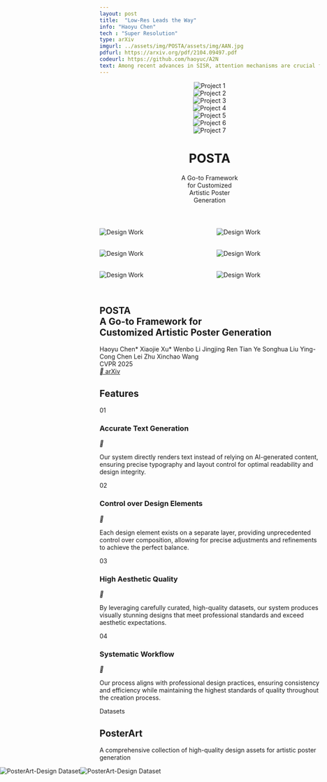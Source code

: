 ```yaml
---
layout: post
title:  "Low-Res Leads the Way"
info: "Haoyu Chen"
tech : "Super Resolution"
type: arXiv
imgurl: ../assets/img/POSTA/assets/img/AAN.jpg
pdfurl: https://arxiv.org/pdf/2104.09497.pdf
codeurl: https://github.com/haoyuc/A2N
text: Among recent advances in SISR, attention mechanisms are crucial for high performance SR models. However, few works really discuss why attention works and how it works. In this work, we attempt to quantify and visualize the static attention mechanisms and show that not all attention modules are equally beneficial. We then propose attention in attention network (AN) for highly accurate image SR. This allows attention modules to specialize to beneficial examples without otherwise penalties and thus greatly improve the capacity of the attention network with little parameter overhead. 
---
```




<script src="https://cdn.tailwindcss.com"></script>
<link rel="preconnect" href="https://fonts.googleapis.com" />
<link rel="preconnect" href="https://fonts.gstatic.com" crossorigin />
<link
    href="https://fonts.googleapis.com/css2?family=Pacifico&family=Space+Grotesk:wght@300;400;500;600;700&family=Inter:wght@300;400;500;600&family=Plus+Jakarta+Sans:wght@400;500;600;700&family=Sailec:wght@400;500;600;700&display=swap"
    rel="stylesheet"
/>
<link href="https://fonts.googleapis.com/css2?family=Plus+Jakarta+Sans:wght@300;400;500;600;700;800&display=swap" rel="stylesheet">
<link
    href="https://cdn.jsdelivr.net/npm/remixicon@4.5.0/fonts/remixicon.css"
    rel="stylesheet"
/>
<style>
    :where([class^="ri-"])::before { content: "\f3c2"; }
    .font-['Space_Grotesk'] {
    letter-spacing: -0.03em;
    }
    .font-['Syne'] {
    letter-spacing: -0.02em;
    }
    .font-['Cabinet_Grotesk'] {
    letter-spacing: -0.02em;
    }
    .masonry {
    column-count: 3;
    column-gap: 2rem;
    }
    .masonry-item {
    break-inside: avoid;
    margin-bottom: 2rem;
    }
    @media (max-width: 1024px) {
    .masonry { column-count: 2; }
    }
    @media (max-width: 640px) {
    .masonry { column-count: 1; }
    }
    @keyframes scroll-left {
    0% { transform: translateX(0); }
    100% { transform: translateX(-50%); }
  }
</style>
<script>
    tailwind.config = {
    theme: {
        extend: {
        colors: { primary: "#1a1a1a", secondary: "#4a4a4a" },
        borderRadius: {
            none: "0px",
            sm: "2px",
            DEFAULT: "4px",
            md: "8px",
            lg: "12px",
            xl: "16px",
            "2xl": "20px",
            "3xl": "24px",
            full: "9999px",
            button: "4px",
        },
        },
    },
    };
</script>

  <body class="bg-white min-h-screen">
    <header class="min-h-screen flex flex-col justify-between">
      <!-- <div class="grid grid-cols-7 gap-4 p-8 max-w-[90vw] mx-auto"> -->
      <div class="grid grid-cols-7 gap-4 p-8 mx-auto">
        <div class=" overflow-hidden">
          <img
            src="./assets/img/POSTA/poster/00000.jpg"
            class="w-full h-full object-cover"
            alt="Project 1"
          />
        </div>
        <div class=" overflow-hidden">
          <img
            src="./assets/img/POSTA/poster/00009.jpg"
            class="w-full h-full object-cover"
            alt="Project 2"
          />
        </div>
        <div class=" overflow-hidden">
          <img
            src="./assets/img/POSTA/poster/00027.jpg"
            class="w-full h-full object-cover"
            alt="Project 3"
          />
        </div>
        <div class=" overflow-hidden">
          <img
            src="./assets/img/POSTA/poster/00006.jpg"
            class="w-full h-full object-cover"
            alt="Project 4"
          />
        </div>
        <div class=" overflow-hidden">
          <img
            src="./assets/img/POSTA/poster/00021.jpg"
            class="w-full h-full object-cover"
            alt="Project 5"
          />
        </div>
        <div class=" overflow-hidden">
          <img
            src="./assets/img/POSTA/poster/00034.jpg"
            class="w-full h-full object-cover"
            alt="Project 6"
          />
        </div>
        <div class=" overflow-hidden">
          <img
            src="./assets/img/POSTA/poster/00023.jpg"
            class="w-full h-full object-cover"
            alt="Project 7"
          />
        </div>
      </div>
      <div class="flex items-end justify-between w-full pb-16 px-8">
        <h1
          class="font-['Space_Grotesk'] text-[15vw] text-primary tracking-tight leading-[0.8] uppercase font-light flex-shrink-0"
          style="font-variation-settings: 'wght' 300;"
        >
          POSTA
        </h1>
        <div class="pl-8 mb-4 flex-shrink">
          <p
            class="font-['Inter'] text-2xl md:text-3xl lg:text-4xl text-secondary"
          >
            A Go-to Framework<br />for Customized<br />Artistic Poster<br />Generation
          </p>
        </div>
      </div>
    </header>
    <section class="px-6 py-32 bg-white">
      <div class="container mx-auto">
        <div class="masonry">
          <div class="masonry-item p-2">
            <div class="relative overflow-visible rounded-lg transition-all duration-700 ease-out hover:scale-[1.03] hover:shadow-[0_0_30px_rgba(0,0,0,0.2)] hover:z-10">
              <img
                src="./assets/img/POSTA/poster/00024.jpg"
                class="w-full object-cover rounded-lg"
                alt="Design Work"
              />
            </div>
          </div>
          <div class="masonry-item p-2">
            <div class="relative overflow-visible rounded-lg transition-all duration-700 ease-out hover:scale-[1.03] hover:shadow-[0_0_30px_rgba(0,0,0,0.2)] hover:z-10">
              <img
                src="./assets/img/POSTA/poster/00020.jpg"
                class="w-full object-cover rounded-lg"
                alt="Design Work"
              />
            </div>
          </div>
          <div class="masonry-item p-2">
            <div class="relative overflow-visible rounded-lg transition-all duration-700 ease-out hover:scale-[1.03] hover:shadow-[0_0_30px_rgba(0,0,0,0.2)] hover:z-10">
              <img
                src="./assets/img/POSTA/poster/00012.jpg"
                class="w-full object-cover rounded-lg"
                alt="Design Work"
              />
            </div>
          </div>
          <div class="masonry-item p-2">
            <div class="relative overflow-visible rounded-lg transition-all duration-700 ease-out hover:scale-[1.03] hover:shadow-[0_0_30px_rgba(0,0,0,0.2)] hover:z-10">
              <img
                src="./assets/img/POSTA/poster/00003.jpg"
                class="w-full object-cover rounded-lg"
                alt="Design Work"
              />
            </div>
          </div>
          <div class="masonry-item p-2">
            <div class="relative overflow-visible rounded-lg transition-all duration-700 ease-out hover:scale-[1.03] hover:shadow-[0_0_30px_rgba(0,0,0,0.2)] hover:z-10">
              <img
                src="./assets/img/POSTA/poster/00033.jpg"
                class="w-full object-cover rounded-lg"
                alt="Design Work"
              />
            </div>
          </div>
          <div class="masonry-item p-2">
            <div class="relative overflow-visible rounded-lg transition-all duration-700 ease-out hover:scale-[1.03] hover:shadow-[0_0_30px_rgba(0,0,0,0.2)] hover:z-10">
              <img
                src="./assets/img/POSTA/poster/00028.jpg"
                class="w-full object-cover rounded-lg"
                alt="Design Work"
              />
            </div>
          </div>
        </div>
      </div>
    </section>
    <section id="about" class="px-6 py-32 bg-white" style="padding-top:0em;">
      <div class="container mx-auto">
        <div class="max-w-4xl mx-auto">
          <div class="text-center mb-16">
            <h1
              class="font-['Space_Grotesk'] text-5xl md:text-6xl text-primary mb-8 leading-tight"
            >
              POSTA<br /><span class="text-4xl md:text-5xl"
                >A Go-to Framework for<br />Customized Artistic Poster
                Generation</span
              >
            </h1>
            <div
              class="flex flex-wrap justify-center items-center gap-x-2 text-secondary/80 font-['Inter'] mb-8"
            >
              <span class="text-lg">Haoyu Chen*</span>
              <span class="text-lg">Xiaojie Xu*</span>
              <span class="text-lg">Wenbo Li</span>
              <span class="text-lg">Jingjing Ren</span>
              <span class="text-lg">Tian Ye</span>
              <span class="text-lg">Songhua Liu</span>
              <span class="text-lg">Ying-Cong Chen</span>
              <span class="text-lg">Lei Zhu</span>
              <span class="text-lg">Xinchao Wang</span>
            </div>
            <div class="inline-block bg-gray-50 px-4 py-2 rounded-full">
              <span class="font-['Inter'] text-secondary/90 font-medium"
                >CVPR 2025</span
              >
            </div>
          </div>
          <div class="flex justify-center">
            <a
              href="#"
              class="group relative inline-flex items-center justify-center !rounded-button bg-primary px-8 py-3 overflow-hidden transition-all duration-300 hover:bg-opacity-90"
            >
              <span
                class="relative font-['Inter'] text-white flex items-center gap-2"
              >
                <i class="ri-article-line"></i>
                arXiv
              </span>
            </a>
          </div>
        </div>
      </div>
    </section>
    <section class="px-6 py-32 bg-gray-50 overflow-hidden">
      <div class="container mx-auto relative">
        <div
          class="absolute top-0 right-0 w-1/2 h-full bg-[url('https://public.readdy.ai/ai/img_res/d227f8a0f673113aa649b12e18051c36.jpg')] bg-cover bg-center opacity-10"
        ></div>
        <h2
          class="font-['Space_Grotesk'] text-8xl text-primary/10 absolute -top-10 left-0"
        >
          Features
        </h2>
        <div class="max-w-6xl mx-auto relative">
          <div class="mb-32">
            <span
              class="font-['Inter'] text-sm tracking-widest uppercase text-secondary/60"
              >01</span
            >
            <h3
              class="font-['Plus_Jakarta_Sans'] text-4xl text-primary mt-4 mb-6 font-semibold"
            >
              Accurate Text Generation
            </h3>
            <div class="flex items-start gap-16">
              <div
                class="w-16 h-16 flex items-center justify-center bg-primary/5 rounded-full flex-shrink-0"
              >
                <i class="ri-text-spacing text-primary text-2xl"></i>
              </div>
              <p
                class="font-['Inter'] text-secondary text-lg leading-relaxed max-w-2xl"
              >
                Our system directly renders text instead of relying on
                AI-generated content, ensuring precise typography and layout
                control for optimal readability and design integrity.
              </p>
            </div>
          </div>
          <div class="mb-32 ml-[10%]">
            <span
              class="font-['Inter'] text-sm tracking-widest uppercase text-secondary/60"
              >02</span
            >
            <h3
              class="font-['Plus_Jakarta_Sans'] text-4xl text-primary mt-4 mb-6 font-semibold"
            >
              Control over Design Elements
            </h3>
            <div class="flex items-start gap-16">
              <div
                class="w-16 h-16 flex items-center justify-center bg-primary/5 rounded-full flex-shrink-0"
              >
                <i class="ri-layers-line text-primary text-2xl"></i>
              </div>
              <p
                class="font-['Inter'] text-secondary text-lg leading-relaxed max-w-2xl"
              >
                Each design element exists on a separate layer, providing
                unprecedented control over composition, allowing for precise
                adjustments and refinements to achieve the perfect balance.
              </p>
            </div>
          </div>
          <div class="mb-32 ml-[20%]">
            <span
              class="font-['Inter'] text-sm tracking-widest uppercase text-secondary/60"
              >03</span
            >
            <h3
              class="font-['Plus_Jakarta_Sans'] text-4xl text-primary mt-4 mb-6 font-semibold"
            >
              High Aesthetic Quality
            </h3>
            <div class="flex items-start gap-16">
              <div
                class="w-16 h-16 flex items-center justify-center bg-primary/5 rounded-full flex-shrink-0"
              >
                <i class="ri-palette-line text-primary text-2xl"></i>
              </div>
              <p
                class="font-['Inter'] text-secondary text-lg leading-relaxed max-w-2xl"
              >
                By leveraging carefully curated, high-quality datasets, our
                system produces visually stunning designs that meet professional
                standards and exceed aesthetic expectations.
              </p>
            </div>
          </div>
          <div class="ml-[30%]">
            <span
              class="font-['Inter'] text-sm tracking-widest uppercase text-secondary/60"
              >04</span
            >
            <h3
              class="font-['Plus_Jakarta_Sans'] text-4xl text-primary mt-4 mb-6 font-semibold"
            >
              Systematic Workflow
            </h3>
            <div class="flex items-start gap-16">
              <div
                class="w-16 h-16 flex items-center justify-center bg-primary/5 rounded-full flex-shrink-0"
              >
                <i class="ri-flow-chart text-primary text-2xl"></i>
              </div>
              <p
                class="font-['Inter'] text-secondary text-lg leading-relaxed max-w-2xl"
              >
                Our process aligns with professional design practices, ensuring
                consistency and efficiency while maintaining the highest
                standards of quality throughout the creation process.
              </p>
            </div>
          </div>
        </div>
      </div>
    </section>
    <section
      class="px-6 py-48 bg-black transition-all duration-1000 ease-out"
      id="datasets-section"
    >
      <div class="container mx-auto">
        <div class="max-w-4xl mx-auto text-center mb-24 relative">
          <span class="font-['Inter'] text-base tracking-widest uppercase text-white/60 mb-4 block">Datasets</span>
          <h2 class="font-['Space_Grotesk'] text-5xl md:text-7xl text-white font-bold relative z-10">
            PosterArt
          </h2>
          <p class="font-['Plus Jakarta Sans'] font-normal text-4xl text-gray-500 mt-6 max-w-2xl mx-auto">
            A comprehensive collection of high-quality design assets for artistic poster generation
          </p>
          <div class="absolute -top-10 -left-10 w-48 h-48 bg-white/5 rounded-full blur-3xl"></div>
          <div class="absolute -bottom-10 -right-10 w-48 h-48 bg-white/5 rounded-full blur-3xl"></div>
        </div>
        <div class="flex flex-col gap-40">
          <div class="relative">
            <div class="absolute -top-20 -right-20 w-72 h-72 bg-white/5 rounded-full blur-3xl"></div>
            <div class="relative mb-8">
              <div class="relative overflow-hidden rounded-xl" style="width: 100vw; max-width: 100vw; margin-left: calc(-50vw + 50%); height: 60vh;">
                <div class="scrolling-wrapper" id="scrolling-wrapper-1" style="display: flex; width: max-content; animation: scroll-left 60s linear infinite; height: 100%;">
                  <img
                    src="./assets/img/POSTA/dataset/1.png"
                    class="h-full min-width: 100vw; object-cover"
                    alt="PosterArt-Design Dataset"
                  />
                  <img
                    src="./assets/img/POSTA/dataset/1.png"
                    class="h-full min-width: 100vw; object-cover"
                    alt="PosterArt-Design Dataset"
                  />
                </div>
                <div class="absolute inset-0 bg-gradient-to-t from-black/80 to-transparent"></div>
                <div class="absolute bottom-0 left-0 w-full p-12">
                  <span class="font-['Inter'] text-6xl font-light text-white/60">01</span>
                  <h4 class="font-['Space_Grotesk'] text-6xl md:text-7xl text-white mt-4">
                    PosterArt-Design
                  </h4>
                </div>
              </div>
              <div class="pl-12 pr-12 py-8 flex flex-row items-center">
                <div class="flex-1">
                  <p class="font-['Plus Jakarta Sans'] text-3xl text-white/60 leading-relaxed mb-8 max-w-2xl">
                    Professional backgrounds with additional aesthetically pleasing
                    layouts and typography information, crafted by professional
                    designers.
                  </p>
                  <button class="group relative inline-flex items-center justify-center !rounded-button bg-transparent border-2 border-white/80 px-8 py-3 overflow-hidden transition-all duration-300 hover:bg-white/20">
                    <span class="relative font-['Inter'] text-white transition-colors duration-300 flex items-center">
                      <i class="ri-download-line mr-2"></i>Download Dataset (2.3GB)
                    </span>
                  </button>
                </div>
                <div class="flex-[1.4] pl-8">
                  <img src="./assets/img/POSTA/dataset/design.png" class="w-full rounded-lg shadow-xl" alt="PosterArt-Design Sample" />
                </div>
              </div>
            </div>
          </div>
          <div class="relative">
            <div class="absolute -top-20 -left-20 w-72 h-72 bg-white/5 rounded-full blur-3xl"></div>
            <div class="relative mb-8">
              <div class="relative overflow-hidden rounded-xl" style="width: 100vw; max-width: 100vw; margin-left: calc(-50vw + 50%); height: 60vh;">
                <img
                  src="./assets/img/POSTA/dataset/2.png"
                  class="w-full h-full object-cover"
                  alt="PosterArt-Text Dataset"
                />
                <div class="absolute inset-0 bg-gradient-to-t from-black/80 to-transparent"></div>
                <div class="absolute bottom-0 left-0 w-full p-12">
                  <span class="font-['Inter'] text-6xl font-light text-white/60">02</span>
                  <h4 class="font-['Space_Grotesk'] text-6xl md:text-7xl text-white mt-4">
                    PosterArt-Text
                  </h4>
                </div>
              </div>
              <div class="pr-12 py-8 flex flex-row items-center">
                <div class="flex-1 pr-8">
                  <p class="font-['Plus Jakarta Sans'] text-3xl text-white/70 leading-relaxed mb-8 max-w-2xl">
                    Segmentation and corresponding descriptions of text elements
                    with diverse artistic styles.
                  </p>
                  <button class="group relative inline-flex items-center justify-center !rounded-button bg-transparent border-2 border-white/80 px-8 py-3 overflow-hidden transition-all duration-300 hover:bg-white/20">
                    <span class="relative font-['Inter'] text-white transition-colors duration-300 flex items-center">
                      <i class="ri-download-line mr-2"></i>Download Dataset (1.8GB)
                    </span>
                  </button>
                </div>
                <div class="flex-[1.6] pl-8">
                  <img src="./assets/img/POSTA/dataset/text.png" class="w-full rounded-lg shadow-xl" alt="PosterArt-Text Sample" />
                </div>
              </div>
            </div>
          </div>
        </div>
      </div>
    </section>
    <section class="px-6 py-32 bg-white relative">
      <div
        class="absolute inset-0 bg-[url('https://public.readdy.ai/ai/img_res/3f8b06ed7d0840028809fa58c3059a2d.jpg')] bg-cover bg-center opacity-5"
      ></div>
      <div class="container mx-auto relative">
        <div class="max-w-4xl mb-24">
          <div class="relative">
            <h2
              class="font-['Space_Grotesk'] text-7xl text-primary/10 absolute -top-14 left-0"
            >
              Method
            </h2>
            <h3
              class="font-['Plus_Jakarta_Sans'] text-4xl md:text-6xl text-primary relative z-10 font-bold"
            >
              POSTA Pipeline
            </h3>
          </div>
        </div>
        <div class="relative mb-20">
          <div
            class="absolute w-[120%] -left-[10%] h-px bg-gradient-to-r from-transparent via-primary/10 to-transparent top-1/2"
          ></div>
          <div class="grid grid-cols-3 gap-8 relative">
            <div class="group">
              <div class="relative mb-8">
                <div
                  class="w-24 h-24 mx-auto bg-white shadow-lg rounded-2xl flex items-center justify-center transform transition-transform group-hover:-translate-y-2"
                >
                  <div
                    class="w-16 h-16 flex items-center justify-center bg-primary/5 rounded-xl"
                  >
                    <!-- <i class="ri-image-line text-primary text-2xl"></i> -->
                  </div>
                </div>
                <div
                  class="absolute top-1/2 left-1/2 -translate-x-1/2 -translate-y-1/2 w-8 h-8 bg-white rounded-full border-4 border-primary/10 z-10"
                ></div>
              </div>
              <div class="text-center px-6">
                <span
                  class="font-['Inter'] text-sm font-semibold text-primary/40 mb-2 block"
                  >Step 01</span
                >
                <h3 class="font-['Space_Grotesk'] text-2xl text-primary mb-4">
                  Background Generation
                </h3>
                <p class="font-['Inter'] text-secondary leading-relaxed">
                  Background Diffusion models create sophisticated, contextually
                  appropriate visual foundations through advanced AI algorithms.
                </p>
              </div>
            </div>
            <div class="group">
              <div class="relative mb-8">
                <div
                  class="w-24 h-24 mx-auto bg-white shadow-lg rounded-2xl flex items-center justify-center transform transition-transform group-hover:-translate-y-2"
                >
                  <div
                    class="w-16 h-16 flex items-center justify-center bg-primary/5 rounded-xl"
                  >
                    <!-- <i class="ri-layout-line text-primary text-2xl"></i> -->
                  </div>
                </div>
                <div
                  class="absolute top-1/2 left-1/2 -translate-x-1/2 -translate-y-1/2 w-8 h-8 bg-white rounded-full border-4 border-primary/10 z-10"
                ></div>
              </div>
              <div class="text-center px-6">
                <span
                  class="font-['Inter'] text-sm font-semibold text-primary/40 mb-2 block"
                  >Step 02</span
                >
                <h3 class="font-['Space_Grotesk'] text-2xl text-primary mb-4">
                  Design Planning
                </h3>
                <p class="font-['Inter'] text-secondary leading-relaxed">
                  Design MLLM orchestrates layout and typography, ensuring
                  balanced and impactful compositions through intelligent
                  analysis.
                </p>
              </div>
            </div>
            <div class="group">
              <div class="relative mb-8">
                <div
                  class="w-24 h-24 mx-auto bg-white shadow-lg rounded-2xl flex items-center justify-center transform transition-transform group-hover:-translate-y-2"
                >
                  <div
                    class="w-16 h-16 flex items-center justify-center bg-primary/5 rounded-xl"
                  >
                    <!-- <i class="ri-text-wrap text-primary text-2xl"></i> -->
                  </div>
                </div>
                <div
                  class="absolute top-1/2 left-1/2 -translate-x-1/2 -translate-y-1/2 w-8 h-8 bg-white rounded-full border-4 border-primary/10 z-10"
                ></div>
              </div>
              <div class="text-center px-6">
                <span
                  class="font-['Inter'] text-sm font-semibold text-primary/40 mb-2 block"
                  >Step 03</span
                >
                <h3 class="font-['Space_Grotesk'] text-2xl text-primary mb-4">
                  Artistic Text Stylization
                </h3>
                <p class="font-['Inter'] text-secondary leading-relaxed">
                  ArtText Diffusion applies sophisticated artistic effects to
                  text elements, creating cohesive visual narratives with
                  precision.
                </p>
              </div>
            </div>
          </div>
        </div>
        <div class="bg-gray-50 rounded-2xl p-12 relative overflow-hidden">
          <div
            class="absolute top-0 right-0 w-full h-full bg-[url('https://public.readdy.ai/ai/img_res/e189f6d019e92b624edc8a2911336ffe.jpg')] bg-cover bg-center opacity-10"
          ></div>
          <div
            class="relative flex flex-col items-center text-center max-w-7xl mx-auto"
          >
            <img
              src="./assets/img/POSTA/dataset/method.png"
              class="w-full mb-7"
              style="max-width: 110%; margin-left: -5%; margin-right: -5%;"
              alt="AI Technology Illustration"
            />
            <!-- <h3
              class="font-['Sailec'] text-3xl text-primary mb-6 font-semibold"
            >
              Advanced AI Technology
            </h3> -->
            <p
              class="font-['Inter'] text-secondary leading-relaxed mb-8 max-w-4xl"
            >
             Our POSTA pipeline consists of three steps: background generation, design planning, and artistic text stylization. Background
Diffusion and ArtText Diffusion are employed to generate backgrounds and text with artistic effects, while the Design MLLM predicts
layout and typography information. The GPT-4V-powered Magic Prompter is used to refine prompts based on user descriptions or back-
ground images, optimizing input for the diffusion models.
            </p>
            <a
              href="https://arxiv.org/pdf/2104.09497.pdf"
              target="_blank"
              class="bg-white text-primary px-8 py-3 !rounded-button font-['Inter'] hover:bg-gray-100 transition-colors whitespace-nowrap flex items-center"
            >
              <i class="ri-article-line mr-2"></i>
              <span>View Full Paper</span>
            </a>
          </div>
        </div>
      </div>
    </section>
    <section class="px-6 py-32 bg-white">
      <div class="container mx-auto">
        <div class="max-w-lg mx-auto text-center mb-24">
          <span
            class="font-['Inter'] text-sm tracking-widest uppercase text-secondary/60 mb-4 block"
            >Results</span
          >
          <h2 class="font-['Syne'] text-4xl md:text-5xl text-primary font-bold">
            Showcase
          </h2>
        </div>
        <div class="space-y-40">
          <div class="relative">
            <div
              class="absolute -top-40 -left-40 w-96 h-96 bg-primary/5 rounded-full blur-[100px]"
            ></div>
            <div class="grid grid-cols-2 gap-16 items-center">
              <div class="relative z-10">
                <span class="font-['Inter'] text-6xl font-light text-primary/20"
                  >01</span
                >
                <h3
                  class="font-['Sailec'] text-5xl text-primary mt-4 mb-6 font-semibold"
                >
                  Artistic Texts
                </h3>
                <p
                  class="font-['Inter'] text-2xl text-secondary/80 leading-relaxed"
                >
                  Our system generates sophisticated artistic text effects that
                  seamlessly integrate with the overall design. Each character
                  is carefully crafted to maintain readability while achieving
                  stunning visual impact.
                </p>
              </div>
            </div>
          </div>
          <!-- Artistic Texts Gallery -->
          <div class="mt-0 mb-32 px-6 md:px-12" style="margin-top:5em;">
            <div class="grid grid-cols-2 sm:grid-cols-3 md:grid-cols-4 lg:grid-cols-6 gap-x-4 gap-y-3" id="artistic-text-gallery">
              <!-- 第一行 -->
              <div class="relative overflow-visible flex items-center justify-center">
                <img src="./assets/img/POSTA/font/00000.png" class="w-full object-contain transition-transform" alt="Artistic Text Example" />
              </div>
              <div class="relative overflow-visible flex items-center justify-center">
                <img src="./assets/img/POSTA/font/00001.png" class="w-full object-contain transition-transform" alt="Artistic Text Example" />
              </div>
              <div class="relative overflow-visible flex items-center justify-center">
                <img src="./assets/img/POSTA/font/00002.png" class="w-full object-contain transition-transform" alt="Artistic Text Example" />
              </div>
              <div class="relative overflow-visible flex items-center justify-center">
                <img src="./assets/img/POSTA/font/00003.png" class="w-full object-contain transition-transform" alt="Artistic Text Example" />
              </div>
              <div class="relative overflow-visible flex items-center justify-center">
                <img src="./assets/img/POSTA/font/00004.png" class="w-full object-contain transition-transform" alt="Artistic Text Example" />
              </div>
              <div class="relative overflow-visible flex items-center justify-center">
                <img src="./assets/img/POSTA/font/00005.png" class="w-full object-contain transition-transform" alt="Artistic Text Example" />
              </div>
              <!-- 第二行 -->
              <div class="relative overflow-visible flex items-center justify-center">
                <img src="./assets/img/POSTA/font/00006.png" class="w-full object-contain transition-transform" alt="Artistic Text Example" />
              </div>
              <div class="relative overflow-visible flex items-center justify-center">
                <img src="./assets/img/POSTA/font/00007.png" class="w-full object-contain transition-transform" alt="Artistic Text Example" />
              </div>
              <div class="relative overflow-visible flex items-center justify-center">
                <img src="./assets/img/POSTA/font/00008.png" class="w-full object-contain transition-transform" alt="Artistic Text Example" />
              </div>
              <div class="relative overflow-visible flex items-center justify-center">
                <img src="./assets/img/POSTA/font/00009.png" class="w-full object-contain transition-transform" alt="Artistic Text Example" />
              </div>
              <div class="relative overflow-visible flex items-center justify-center">
                <img src="./assets/img/POSTA/font/00010.png" class="w-full object-contain transition-transform" alt="Artistic Text Example" />
              </div>
              <div class="relative overflow-visible flex items-center justify-center">
                <img src="./assets/img/POSTA/font/00011.png" class="w-full object-contain transition-transform" alt="Artistic Text Example" />
              </div>             
              <!-- 第三行 -->
              <div class="relative overflow-visible flex items-center justify-center">
                <img src="./assets/img/POSTA/font/00012.png" class="w-full object-contain transition-transform" alt="Artistic Text Example" />
              </div>
              <div class="relative overflow-visible flex items-center justify-center">
                <img src="./assets/img/POSTA/font/00013.png" class="w-full object-contain transition-transform" alt="Artistic Text Example" />
              </div>
              <div class="relative overflow-visible flex items-center justify-center">
                <img src="./assets/img/POSTA/font/00014.png" class="w-full object-contain transition-transform" alt="Artistic Text Example" />
              </div>
              <div class="relative overflow-visible flex items-center justify-center">
                <img src="./assets/img/POSTA/font/00015.png" class="w-full object-contain transition-transform" alt="Artistic Text Example" />
              </div>
              <div class="relative overflow-visible flex items-center justify-center">
                <img src="./assets/img/POSTA/font/00016.png" class="w-full object-contain transition-transform" alt="Artistic Text Example" />
              </div>
              <div class="relative overflow-visible flex items-center justify-center">
                <img src="./assets/img/POSTA/font/00017.png" class="w-full object-contain transition-transform" alt="Artistic Text Example" />
              </div>           
              <!-- 第四行 -->
              <div class="relative overflow-visible flex items-center justify-center">
                <img src="./assets/img/POSTA/font/00018.png" class="w-full object-contain transition-transform" alt="Artistic Text Example" />
              </div>
              <div class="relative overflow-visible flex items-center justify-center">
                <img src="./assets/img/POSTA/font/00019.png" class="w-full object-contain transition-transform" alt="Artistic Text Example" />
              </div>
              <div class="relative overflow-visible flex items-center justify-center">
                <img src="./assets/img/POSTA/font/00020.png" class="w-full object-contain transition-transform" alt="Artistic Text Example" />
              </div>
              <div class="relative overflow-visible flex items-center justify-center">
                <img src="./assets/img/POSTA/font/00021.png" class="w-full object-contain transition-transform" alt="Artistic Text Example" />
              </div>
              <div class="relative overflow-visible flex items-center justify-center">
                <img src="./assets/img/POSTA/font/00022.png" class="w-full object-contain transition-transform" alt="Artistic Text Example" />
              </div>
              <div class="relative overflow-visible flex items-center justify-center">
                <img src="./assets/img/POSTA/font/00023.png" class="w-full object-contain transition-transform" alt="Artistic Text Example" />
              </div>              
              <!-- 第五行 -->
              <div class="relative overflow-visible flex items-center justify-center">
                <img src="./assets/img/POSTA/font/00024.png" class="w-full object-contain transition-transform" alt="Artistic Text Example" />
              </div>
              <div class="relative overflow-visible flex items-center justify-center">
                <img src="./assets/img/POSTA/font/00025.png" class="w-full object-contain transition-transform" alt="Artistic Text Example" />
              </div>
              <div class="relative overflow-visible flex items-center justify-center">
                <img src="./assets/img/POSTA/font/00026.png" class="w-full object-contain transition-transform" alt="Artistic Text Example" />
              </div>
              <div class="relative overflow-visible flex items-center justify-center">
                <img src="./assets/img/POSTA/font/00027.png" class="w-full object-contain transition-transform" alt="Artistic Text Example" />
              </div>
              <div class="relative overflow-visible flex items-center justify-center">
                <img src="./assets/img/POSTA/font/00028.png" class="w-full object-contain transition-transform" alt="Artistic Text Example" />
              </div>
              <div class="relative overflow-visible flex items-center justify-center">
                <img src="./assets/img/POSTA/font/00029.png" class="w-full object-contain transition-transform" alt="Artistic Text Example" />
              </div>
              <!-- 第五行 -->
              <div class="relative overflow-visible flex items-center justify-center">
                <img src="./assets/img/POSTA/font/00030.png" class="w-full object-contain transition-transform" alt="Artistic Text Example" />
              </div>
              <div class="relative overflow-visible flex items-center justify-center">
                <img src="./assets/img/POSTA/font/00031.png" class="w-full object-contain transition-transform" alt="Artistic Text Example" />
              </div>
              <div class="relative overflow-visible flex items-center justify-center">
                <img src="./assets/img/POSTA/font/00032.png" class="w-full object-contain transition-transform" alt="Artistic Text Example" />
              </div>
              <div class="relative overflow-visible flex items-center justify-center">
                <img src="./assets/img/POSTA/font/00033.png" class="w-full object-contain transition-transform" alt="Artistic Text Example" />
              </div>
              <div class="relative overflow-visible flex items-center justify-center">
                <img src="./assets/img/POSTA/font/00034.png" class="w-full object-contain transition-transform" alt="Artistic Text Example" />
              </div>
              <div class="relative overflow-visible flex items-center justify-center">
                <img src="./assets/img/POSTA/font/00035.png" class="w-full object-contain transition-transform" alt="Artistic Text Example" />
              </div>                          
            </div>
          </div>         
          <div class="relative">
            <div
              class="absolute -top-40 -right-40 w-96 h-96 bg-primary/5 rounded-full blur-[100px]"
            ></div>
            <div class="flex flex-col gap-12">
              <div class="relative z-10">
                <span class="font-['Inter'] text-6xl font-light text-primary/20"
                  >02</span
                >
                <h3
                  class="font-['Sailec'] text-5xl text-primary mt-4 mb-6 font-semibold"
                >
                  Complete Editability
                </h3>
                <p
                  class="font-['Inter'] text-2xl text-secondary/80 leading-relaxed mb-8 max-w-3xl"
                >
                  Every element in your design remains fully editable, giving
                  you unprecedented control over the final output. Adjust,
                  refine, and perfect your design with professional-grade tools.
                </p>
                <div class="flex flex-wrap gap-8">
                  <div class="flex items-center gap-3">
                    <div
                      class="w-6 h-6 flex items-center justify-center bg-primary/5 rounded-full flex-shrink-0"
                    >
                      <i class="ri-check-line text-primary text-sm"></i>
                    </div>
                    <span class="font-['Inter'] text-secondary text-lg">Layer-based editing</span>
                  </div>
                  <div class="flex items-center gap-3">
                    <div
                      class="w-6 h-6 flex items-center justify-center bg-primary/5 rounded-full flex-shrink-0"
                    >
                      <i class="ri-check-line text-primary text-sm"></i>
                    </div>
                    <span class="font-['Inter'] text-secondary text-lg">Fine-tuned controls</span>
                  </div>
                </div>
              </div>
              <div class="relative w-full">
                <img
                  src="./assets/img/POSTA/dataset/edit.png"
                  class="w-full relative z-10"
                  alt="Design Editability"
                />
                <div
                  class="absolute -bottom-40 -left-40 w-96 h-96 bg-secondary/5 rounded-full blur-[100px]"
                ></div>
              </div>
            </div>
          </div>
        </div>
      </div>
    </section>
    <section class="px-6 py-32 bg-white">
      <div class="container mx-auto">
        <div class="max-w-lg text-left mb-40">
          <span
            class="font-['Inter'] text-base tracking-widest uppercase text-secondary/60 mb-4 block"
            >Gallery</span
          >
          <h2
            class="font-['Sailec'] text-8xl md:text-8xl text-primary font-bold"
          >
            Poster Gallery
          </h2>
        </div>
        <div class="masonry">
          <div class="masonry-item p-2">
            <div class="relative overflow-visible rounded-lg transition-all duration-700 ease-out hover:scale-[1.03] hover:shadow-[0_0_30px_rgba(0,0,0,0.2)] hover:z-10">
              <img
                src="./assets/img/POSTA/poster/00000.jpg"
                class="w-full object-cover rounded-lg"
                alt="Poster 1"
              />
            </div>
          </div>
          <div class="masonry-item p-2">
            <div class="relative overflow-visible rounded-lg transition-all duration-700 ease-out hover:scale-[1.03] hover:shadow-[0_0_30px_rgba(0,0,0,0.2)] hover:z-10">
              <img
                src="./assets/img/POSTA/poster/00001.jpg"
                class="w-full object-cover rounded-lg"
                alt="Poster 2"
              />
            </div>
          </div>
          <div class="masonry-item p-2">
            <div class="relative overflow-visible rounded-lg transition-all duration-700 ease-out hover:scale-[1.03] hover:shadow-[0_0_30px_rgba(0,0,0,0.2)] hover:z-10">
              <img
                src="./assets/img/POSTA/poster/00002.jpg"
                class="w-full object-cover rounded-lg"
                alt="Poster 3"
              />
            </div>
          </div>
          <div class="masonry-item p-2">
            <div class="relative overflow-visible rounded-lg transition-all duration-700 ease-out hover:scale-[1.03] hover:shadow-[0_0_30px_rgba(0,0,0,0.2)] hover:z-10">
              <img
                src="./assets/img/POSTA/poster/00003.jpg"
                class="w-full object-cover rounded-lg"
                alt="Poster 4"
              />
            </div>
          </div>
          <div class="masonry-item p-2">
            <div class="relative overflow-visible rounded-lg transition-all duration-700 ease-out hover:scale-[1.03] hover:shadow-[0_0_30px_rgba(0,0,0,0.2)] hover:z-10">
              <img
                src="./assets/img/POSTA/poster/00004.jpg"
                class="w-full object-cover rounded-lg"
                alt="Poster 5"
              />
            </div>
          </div>
          <div class="masonry-item p-2">
            <div class="relative overflow-visible rounded-lg transition-all duration-700 ease-out hover:scale-[1.03] hover:shadow-[0_0_30px_rgba(0,0,0,0.2)] hover:z-10">
              <img
                src="./assets/img/POSTA/poster/00005.jpg"
                class="w-full object-cover rounded-lg"
                alt="Poster 6"
              />
            </div>
          </div>
          <div class="masonry-item p-2">
            <div class="relative overflow-visible rounded-lg transition-all duration-700 ease-out hover:scale-[1.03] hover:shadow-[0_0_30px_rgba(0,0,0,0.2)] hover:z-10">
              <img
                src="./assets/img/POSTA/poster/00006.jpg"
                class="w-full object-cover rounded-lg"
                alt="Poster 7"
              />
            </div>
          </div>
          <div class="masonry-item p-2">
            <div class="relative overflow-visible rounded-lg transition-all duration-700 ease-out hover:scale-[1.03] hover:shadow-[0_0_30px_rgba(0,0,0,0.2)] hover:z-10">
              <img
                src="./assets/img/POSTA/poster/00007.jpg"
                class="w-full object-cover rounded-lg"
                alt="Poster 8"
              />
            </div>
          </div>
          <div class="masonry-item p-2">
            <div class="relative overflow-visible rounded-lg transition-all duration-700 ease-out hover:scale-[1.03] hover:shadow-[0_0_30px_rgba(0,0,0,0.2)] hover:z-10">
              <img
                src="./assets/img/POSTA/poster/00008.jpg"
                class="w-full object-cover rounded-lg"
                alt="Poster 9"
              />
            </div>
          </div>
          <div class="masonry-item p-2">
            <div class="relative overflow-visible rounded-lg transition-all duration-700 ease-out hover:scale-[1.03] hover:shadow-[0_0_30px_rgba(0,0,0,0.2)] hover:z-10">
              <img
                src="./assets/img/POSTA/poster/00009.jpg"
                class="w-full object-cover rounded-lg"
                alt="Poster 10"
              />
            </div>
          </div>
          <div class="masonry-item p-2">
            <div class="relative overflow-visible rounded-lg transition-all duration-700 ease-out hover:scale-[1.03] hover:shadow-[0_0_30px_rgba(0,0,0,0.2)] hover:z-10">
              <img
                src="./assets/img/POSTA/poster/00010.jpg"
                class="w-full object-cover rounded-lg"
                alt="Poster 11"
              />
            </div>
          </div>
          <div class="masonry-item p-2">
            <div class="relative overflow-visible rounded-lg transition-all duration-700 ease-out hover:scale-[1.03] hover:shadow-[0_0_30px_rgba(0,0,0,0.2)] hover:z-10">
              <img
                src="./assets/img/POSTA/poster/00011.jpg"
                class="w-full object-cover rounded-lg"
                alt="Poster 12"
              />
            </div>
          </div>
          <div class="masonry-item p-2">
            <div class="relative overflow-visible rounded-lg transition-all duration-700 ease-out hover:scale-[1.03] hover:shadow-[0_0_30px_rgba(0,0,0,0.2)] hover:z-10">
              <img
                src="./assets/img/POSTA/poster/00012.jpg"
                class="w-full object-cover rounded-lg"
                alt="Poster 13"
              />
            </div>
          </div>
          <div class="masonry-item p-2">
            <div class="relative overflow-visible rounded-lg transition-all duration-700 ease-out hover:scale-[1.03] hover:shadow-[0_0_30px_rgba(0,0,0,0.2)] hover:z-10">
              <img
                src="./assets/img/POSTA/poster/00013.jpg"
                class="w-full object-cover rounded-lg"
                alt="Poster 14"
              />
            </div>
          </div>
          <div class="masonry-item p-2">
            <div class="relative overflow-visible rounded-lg transition-all duration-700 ease-out hover:scale-[1.03] hover:shadow-[0_0_30px_rgba(0,0,0,0.2)] hover:z-10">
              <img
                src="./assets/img/POSTA/poster/00014.jpg"
                class="w-full object-cover rounded-lg"
                alt="Poster 15"
              />
            </div>
          </div>
          <div class="masonry-item p-2">
            <div class="relative overflow-visible rounded-lg transition-all duration-700 ease-out hover:scale-[1.03] hover:shadow-[0_0_30px_rgba(0,0,0,0.2)] hover:z-10">
              <img
                src="./assets/img/POSTA/poster/00015.jpg"
                class="w-full object-cover rounded-lg"
                alt="Poster 16"
              />
            </div>
          </div>
          <div class="masonry-item p-2">
            <div class="relative overflow-visible rounded-lg transition-all duration-700 ease-out hover:scale-[1.03] hover:shadow-[0_0_30px_rgba(0,0,0,0.2)] hover:z-10">
              <img
                src="./assets/img/POSTA/poster/00016.jpg"
                class="w-full object-cover rounded-lg"
                alt="Poster 17"
              />
            </div>
          </div>
          <div class="masonry-item p-2">
            <div class="relative overflow-visible rounded-lg transition-all duration-700 ease-out hover:scale-[1.03] hover:shadow-[0_0_30px_rgba(0,0,0,0.2)] hover:z-10">
              <img
                src="./assets/img/POSTA/poster/00017.jpg"
                class="w-full object-cover rounded-lg"
                alt="Poster 18"
              />
            </div>
          </div>
          <div class="masonry-item p-2">
            <div class="relative overflow-visible rounded-lg transition-all duration-700 ease-out hover:scale-[1.03] hover:shadow-[0_0_30px_rgba(0,0,0,0.2)] hover:z-10">
              <img
                src="./assets/img/POSTA/poster/00018.jpg"
                class="w-full object-cover rounded-lg"
                alt="Poster 19"
              />
            </div>
          </div>
          <div class="masonry-item p-2">
            <div class="relative overflow-visible rounded-lg transition-all duration-700 ease-out hover:scale-[1.03] hover:shadow-[0_0_30px_rgba(0,0,0,0.2)] hover:z-10">
              <img
                src="./assets/img/POSTA/poster/00019.jpg"
                class="w-full object-cover rounded-lg"
                alt="Poster 20"
              />
            </div>
          </div>
          <div class="masonry-item p-2">
            <div class="relative overflow-visible rounded-lg transition-all duration-700 ease-out hover:scale-[1.03] hover:shadow-[0_0_30px_rgba(0,0,0,0.2)] hover:z-10">
              <img
                src="./assets/img/POSTA/poster/00020.jpg"
                class="w-full object-cover rounded-lg"
                alt="Poster 21"
              />
            </div>
          </div>
          <div class="masonry-item p-2">
            <div class="relative overflow-visible rounded-lg transition-all duration-700 ease-out hover:scale-[1.03] hover:shadow-[0_0_30px_rgba(0,0,0,0.2)] hover:z-10">
              <img
                src="./assets/img/POSTA/poster/00021.jpg"
                class="w-full object-cover rounded-lg"
                alt="Poster 22"
              />
            </div>
          </div>
          <div class="masonry-item p-2">
            <div class="relative overflow-visible rounded-lg transition-all duration-700 ease-out hover:scale-[1.03] hover:shadow-[0_0_30px_rgba(0,0,0,0.2)] hover:z-10">
              <img
                src="./assets/img/POSTA/poster/00022.jpg"
                class="w-full object-cover rounded-lg"
                alt="Poster 23"
              />
            </div>
          </div>
          <div class="masonry-item p-2">
            <div class="relative overflow-visible rounded-lg transition-all duration-700 ease-out hover:scale-[1.03] hover:shadow-[0_0_30px_rgba(0,0,0,0.2)] hover:z-10">
              <img
                src="./assets/img/POSTA/poster/00023.jpg"
                class="w-full object-cover rounded-lg"
                alt="Poster 24"
              />
            </div>
          </div>
          <div class="masonry-item p-2">
            <div class="relative overflow-visible rounded-lg transition-all duration-700 ease-out hover:scale-[1.03] hover:shadow-[0_0_30px_rgba(0,0,0,0.2)] hover:z-10">
              <img
                src="./assets/img/POSTA/poster/00024.jpg"
                class="w-full object-cover rounded-lg"
                alt="Poster 25"
              />
            </div>
          </div>
          <div class="masonry-item p-2">
            <div class="relative overflow-visible rounded-lg transition-all duration-700 ease-out hover:scale-[1.03] hover:shadow-[0_0_30px_rgba(0,0,0,0.2)] hover:z-10">
              <img
                src="./assets/img/POSTA/poster/00025.jpg"
                class="w-full object-cover rounded-lg"
                alt="Poster 26"
              />
            </div>
          </div>
          <div class="masonry-item p-2">
            <div class="relative overflow-visible rounded-lg transition-all duration-700 ease-out hover:scale-[1.03] hover:shadow-[0_0_30px_rgba(0,0,0,0.2)] hover:z-10">
              <img
                src="./assets/img/POSTA/poster/00026.jpg"
                class="w-full object-cover rounded-lg"
                alt="Poster 27"
              />
            </div>
          </div>
          <div class="masonry-item p-2">
            <div class="relative overflow-visible rounded-lg transition-all duration-700 ease-out hover:scale-[1.03] hover:shadow-[0_0_30px_rgba(0,0,0,0.2)] hover:z-10">
              <img
                src="./assets/img/POSTA/poster/00027.jpg"
                class="w-full object-cover rounded-lg"
                alt="Poster 28"
              />
            </div>
          </div>
          <div class="masonry-item p-2">
            <div class="relative overflow-visible rounded-lg transition-all duration-700 ease-out hover:scale-[1.03] hover:shadow-[0_0_30px_rgba(0,0,0,0.2)] hover:z-10">
              <img
                src="./assets/img/POSTA/poster/00028.jpg"
                class="w-full object-cover rounded-lg"
                alt="Poster 29"
              />
            </div>
          </div>
          <div class="masonry-item p-2">
            <div class="relative overflow-visible rounded-lg transition-all duration-700 ease-out hover:scale-[1.03] hover:shadow-[0_0_30px_rgba(0,0,0,0.2)] hover:z-10">
              <img
                src="./assets/img/POSTA/poster/00029.jpg"
                class="w-full object-cover rounded-lg"
                alt="Poster 30"
              />
            </div>
          </div>
          <div class="masonry-item p-2">
            <div class="relative overflow-visible rounded-lg transition-all duration-700 ease-out hover:scale-[1.03] hover:shadow-[0_0_30px_rgba(0,0,0,0.2)] hover:z-10">
              <img
                src="./assets/img/POSTA/poster/00030.jpg"
                class="w-full object-cover rounded-lg"
                alt="Poster 31"
              />
            </div>
          </div>
          <div class="masonry-item p-2">
            <div class="relative overflow-visible rounded-lg transition-all duration-700 ease-out hover:scale-[1.03] hover:shadow-[0_0_30px_rgba(0,0,0,0.2)] hover:z-10">
              <img
                src="./assets/img/POSTA/poster/00031.jpg"
                class="w-full object-cover rounded-lg"
                alt="Poster 32"
              />
            </div>
          </div>
          <div class="masonry-item p-2">
            <div class="relative overflow-visible rounded-lg transition-all duration-700 ease-out hover:scale-[1.03] hover:shadow-[0_0_30px_rgba(0,0,0,0.2)] hover:z-10">
              <img
                src="./assets/img/POSTA/poster/00032.jpg"
                class="w-full object-cover rounded-lg"
                alt="Poster 33"
              />
            </div>
          </div>
          <div class="masonry-item p-2">
            <div class="relative overflow-visible rounded-lg transition-all duration-700 ease-out hover:scale-[1.03] hover:shadow-[0_0_30px_rgba(0,0,0,0.2)] hover:z-10">
              <img
                src="./assets/img/POSTA/poster/00033.jpg"
                class="w-full object-cover rounded-lg"
                alt="Poster 34"
              />
            </div>
          </div>
          <div class="masonry-item p-2">
            <div class="relative overflow-visible rounded-lg transition-all duration-700 ease-out hover:scale-[1.03] hover:shadow-[0_0_30px_rgba(0,0,0,0.2)] hover:z-10">
              <img
                src="./assets/img/POSTA/poster/00034.jpg"
                class="w-full object-cover rounded-lg"
                alt="Poster 35"
              />
            </div>
          </div>
          <div class="masonry-item p-2">
            <div class="relative overflow-visible rounded-lg transition-all duration-700 ease-out hover:scale-[1.03] hover:shadow-[0_0_30px_rgba(0,0,0,0.2)] hover:z-10">
              <img
                src="./assets/img/POSTA/poster/00035.jpg"
                class="w-full object-cover rounded-lg"
                alt="Poster 36"
              />
            </div>
          </div>
        </div>
      </div>
    </section>
    <footer class="bg-white border-t border-gray-200 px-6 py-12">
      <div class="container mx-auto max-w-3xl">
        <div class="text-center">
          <p class="font-['Inter'] text-sm text-gray-600 mb-4">
            To cite this paper:
          </p>
          <div class="bg-gray-50 p-6 rounded-lg text-left">
            <pre class="font-['Inter'] text-gray-600 text-sm whitespace-pre-wrap">@inproceedings{chen2025posta,
  author    = {Haoyu Chen and Xiaojie Xu and Wenbo Li and Jingjing Ren and Tian Ye and Songhua Liu and Ying-Cong Chen and Lei Zhu and Xinchao Wang},
  title     = {% raw %}{POSTA}{% endraw %}: A Go-to Framework for Customized Artistic Poster Generation,
  booktitle = {Proceedings of the IEEE/CVF Conference on Computer Vision and Pattern Recognition (CVPR)},
  year      = {2025}
}</pre>
          </div>
          <button
            class="mt-6 flex items-center justify-center space-x-2 mx-auto bg-white text-primary px-6 py-2 !rounded-button font-['Inter'] hover:bg-gray-100 transition-colors whitespace-nowrap"
          >
            <i class="ri-file-copy-line"></i>
            <span>Copy Citation</span>
          </button>
        </div>
      </div>
    </footer>
    <script>
      document.addEventListener("DOMContentLoaded", function () {
        const datasetsSection = document.getElementById("datasets-section");
        const datasetsBgText = document.getElementById("datasets-bg-text");
        const datasetsTitle = document.getElementById("datasets-title");
        const datasetsObserver = new IntersectionObserver(
          (entries) => {
            entries.forEach((entry) => {
              if (entry.isIntersecting) {
                datasetsBgText.style.opacity = "1";
                datasetsBgText.style.transform = "translate(-50%, 0)";
                datasetsTitle.style.opacity = "1";
                datasetsTitle.style.transform = "translateY(0)";
                entry.target.style.backgroundColor = "black";
              } else {
                datasetsBgText.style.opacity = "0";
                datasetsBgText.style.transform = "translate(-50%, 3rem)";
                datasetsTitle.style.opacity = "0";
                datasetsTitle.style.transform = "translateY(3rem)";
                entry.target.style.backgroundColor = "rgba(0,0,0,0.95)";
              }
            });
          },
          {
            threshold: 0.2,
          },
        );
        datasetsObserver.observe(datasetsSection);
        const copyBtn = document.querySelector("footer button");
        copyBtn.addEventListener("click", function () {
          // 获取原始文本并保留换行符
          const citationElement = document.querySelector(".bg-gray-50 pre");
          const citation = citationElement.innerText || citationElement.textContent;
          
          // 创建一个临时textarea元素来保留格式
          const textarea = document.createElement('textarea');
          textarea.value = citation;
          textarea.style.position = 'fixed';  // 防止滚动到页面底部
          document.body.appendChild(textarea);
          textarea.select();
          
          try {
            document.execCommand('copy');
            const originalText = copyBtn.innerHTML;
            copyBtn.innerHTML = '<i class="ri-check-line"></i><span>Copied!</span>';
            setTimeout(function () {
              copyBtn.innerHTML = originalText;
            }, 2000);
          } catch (err) {
            console.error('复制失败:', err);
          } finally {
            document.body.removeChild(textarea);
          }
        });
        const observerOptions = {
          root: null,
          rootMargin: "0px",
          threshold: 0.1,
        };
        const observer = new IntersectionObserver((entries) => {
          entries.forEach((entry) => {
            if (entry.isIntersecting) {
              entry.target.style.opacity = "1";
              entry.target.style.transform = "translateY(0)";
            }
          });
        }, observerOptions);
        document.querySelectorAll('[data-aos="fade-up"]').forEach((element) => {
          element.style.opacity = "0";
          element.style.transform = "translateY(20px)";
          element.style.transition = "opacity 0.6s ease-out, transform 0.6s ease-out";
          observer.observe(element);
        });
      });
    </script>
    <script>
      document.addEventListener('DOMContentLoaded', function() {
        const gallery = document.getElementById('artistic-text-gallery');
        const images = gallery.querySelectorAll('img');
        let requestId;
        let mouseX = 0;
        let mouseY = 0;
        
        // 根据屏幕宽度调整影响半径
        function getRadius() {
          if (window.innerWidth < 640) {
            return 150; // 小屏幕
          } else if (window.innerWidth < 1024) {
            return 200; // 中等屏幕
          } else {
            return 250; // 大屏幕
          }
        }
        
        // 使用 requestAnimationFrame 优化性能
        function updateImageScales() {
          const rect = gallery.getBoundingClientRect();
          const radius = getRadius();
          
          images.forEach(img => {
            const imgRect = img.getBoundingClientRect();
            const imgCenterX = imgRect.left + imgRect.width / 2 - rect.left;
            const imgCenterY = imgRect.top + imgRect.height / 2 - rect.top;
            
            // 计算鼠标与图片中心的距离
            const distance = Math.sqrt(
              Math.pow(mouseX - imgCenterX, 2) + 
              Math.pow(mouseY - imgCenterY, 2)
            );
            
            if (distance < radius) {
              // 使用更平滑的缓动函数，增强远处图片的放大效果
              // 使用自定义曲线使得远处图片有更明显的放大效果
              const normalizedDistance = distance / radius;
              // 这个公式会使得远处的图片有更大的放大效果
              const scale = 1 + 0.3 * (1 - Math.pow(normalizedDistance, 0.7));
              img.style.transform = `scale(${scale})`;
              img.style.zIndex = '50';
            } else {
              img.style.transform = 'scale(1)';
              img.style.zIndex = '1';
            }
          });
          
          requestId = requestAnimationFrame(updateImageScales);
        }
        
        gallery.addEventListener('mousemove', function(e) {
          const rect = gallery.getBoundingClientRect();
          mouseX = e.clientX - rect.left;
          mouseY = e.clientY - rect.top;
          
          // 如果动画帧尚未启动，则启动它
          if (!requestId) {
            requestId = requestAnimationFrame(updateImageScales);
          }
        });
        
        // 鼠标离开画廊时重置所有图片并停止动画
        gallery.addEventListener('mouseleave', function() {
          if (requestId) {
            cancelAnimationFrame(requestId);
            requestId = null;
          }
          
          images.forEach(img => {
            img.style.transform = 'scale(1)';
            img.style.zIndex = '1';
          });
        });
        
        // 窗口大小改变时重新计算
        window.addEventListener('resize', function() {
          if (requestId) {
            cancelAnimationFrame(requestId);
            requestId = requestAnimationFrame(updateImageScales);
          }
        });
      });
    </script>
